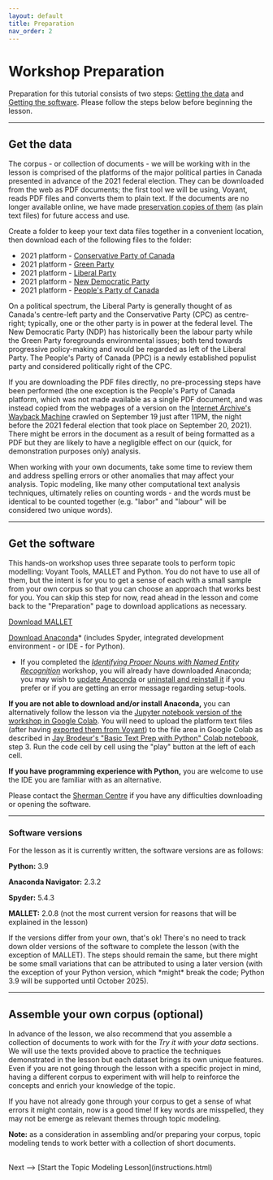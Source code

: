 ```yaml
---
layout: default
title: Preparation
nav_order: 2
---
```



# Workshop Preparation 

Preparation for this tutorial consists of two steps: [Getting the data](#get-the-data) and [Getting the software](#get-the-software). Please follow the steps below before beginning the lesson.

<hr />
  
## Get the data

The corpus - or collection of documents - we will be working with in the lesson is comprised of the platforms of the major political parties in Canada presented in advance of the 2021 federal election. They can be downloaded from the web as PDF documents; the first tool we will be using, Voyant, reads PDF files and converts them to plain text. If the documents are no longer available online, we have made [preservation copies of them](https://github.com/scds/text-analysis-3/blob/main/assets/lesson-corpus.zip) (as plain text files) for future access and use. 

Create a folder to keep your text data files together in a convenient location, then download each of the following files to the folder:

* 2021 platform - [Conservative Party of Canada](https://web.archive.org/web/20210922084914/https://cpcassets.conservative.ca/wp-content/uploads/2021/09/08200659/e4cd8c0115c3ea0.pdf)
* 2021 platform - [Green Party](https://www.greenparty.ca/sites/default/files/gpc_platform_en_v-02.pdf)
* 2021 platform - [Liberal Party](https://liberal.ca/wp-content/uploads/sites/292/2021/09/Platform-Forward-For-Everyone.pdf)
* 2021 platform - [New Democratic Party](https://xfer.ndp.ca/2021/Commitments/Ready%20for%20Better%20-%20NDP%202021%20commitments.pdf)
* 2021 platform - [People's Party of Canada](assets/2021-platform_PPC.txt)

On a political spectrum, the Liberal Party is generally thought of as Canada's centre-left party and the Conservative Party (CPC)  as centre-right; typically, one or the other party is in power at the federal level. The New Democratic Party (NDP) has historically been the labour party while the Green Party foregrounds environmental issues; both tend towards progressive policy-making and would be regarded as left of the Liberal Party. The People's Party of Canada (PPC) is a newly established populist party and considered politically right of the CPC.

If you are downloading the PDF files directly, no pre-processing steps have been performed (the one exception is the People's Party of Canada platform, which was not made available as a single PDF document, and was instead copied from the webpages of a version on the [Internet Archive's Wayback Machine]([https://archive.org/web/](https://web.archive.org/web/20210920230740/https://www.peoplespartyofcanada.ca/platform)) crawled on September 19 just after 11PM, the night before the 2021 federal election that took place on September 20, 2021). There might be errors in the document as a result of being formatted as a PDF but they are likely to have a negligible effect on our (quick, for demonstration purposes only) analysis.

When working with your own documents, take some time to review them and address spelling errors or other anomalies that may affect your analysis. Topic modeling, like many other computational text analysis techniques, ultimately relies on counting words - and the words must be identical to be counted together (e.g. "labor" and "labour" will be considered two unique words).

<hr />

## Get the software

This hands-on workshop uses three separate tools to perform topic modelling: Voyant Tools, MALLET and Python. You do not have to use all of them, but the intent is for you to get a sense of each with a small sample from your own corpus so that you can choose an approach that works best for you. You can skip this step for now, read ahead in the lesson and come back to the "Preparation" page to download applications as necessary.

[Download MALLET](https://mallet.cs.umass.edu/download.php)

[Download Anaconda](https://www.anaconda.com/products/individual)* (includes Spyder, integrated development environment - or IDE - for Python).

* If you completed the *[Identifying Proper Nouns with Named Entity Recognition](https://scds.github.io/text-analysis-2/)* workshop, you will already have downloaded Anaconda; you may wish to [update Anaconda](https://docs.anaconda.com/anaconda/install/update-version/) or [uninstall and reinstall it](https://docs.anaconda.com/anaconda/install/uninstall/) if you prefer or if you are getting an error message regarding setup-tools.

**If you are not able to download and/or install Anaconda,** you can alternatively follow the lesson via the [Jupyter notebook version of the workshop in Google Colab](https://colab.research.google.com/drive/1biLTOz5Va-824g7o94Le9QIRM0jxx2ty?usp=sharing). You will need to upload the platform text files (after having [exported them from Voyant]([tmv.html#2-explore-the-voyant-dashboard)) to the file area in Google Colab as described in [Jay Brodeur's "Basic Text Prep with Python" Colab notebook](https://colab.research.google.com/drive/1ynkHM3WOQUGj9mj8R060p3BYqI6ThbAj?usp=sharing), step 3. Run the code cell by cell using the "play" button at the left of each cell. 

**If you have programming experience with Python,** you are welcome to use the IDE you are familiar with as an alternative.

Please contact the [Sherman Centre](mailto:scds@mcmaster.ca) if you have any difficulties downloading or opening the software.

<hr />

### Software versions

For the lesson as it is currently written, the software versions are as follows:

**Python:** 3.9

**Anaconda Navigator:** 2.3.2

**Spyder:** 5.4.3

**MALLET:** 2.0.8 (not the most current version for reasons that will be explained in the lesson)

If the versions differ from your own, that's ok! There's no need to track down older versions of the software to complete the lesson (with the exception of MALLET). The steps should remain the same, but there might be some small variations that can be attributed to using a later version (with the exception of your Python version, which \*might\* break the code; Python 3.9 will be supported until October 2025).

<hr />

## Assemble your own corpus (optional)

In advance of the lesson, we also recommend that you assemble a collection of documents to work with for the *Try it with your data* sections. We will use the texts provided above to practice the techniques demonstrated in the lesson but each dataset brings its own unique features. Even if you are not going through the lesson with a specific project in mind, having a different corpus to experiment with will help to reinforce the concepts and enrich your knowledge of the topic.

If you have not already gone through your corpus to get a sense of what errors it might contain, now is a good time! If key words are misspelled, they may not be emerge as relevant themes through topic modeling.

**Note:** as a consideration in assembling and/or preparing your corpus, topic modeling tends to work better with a collection of short documents.

<br />
Next --> [Start the Topic Modeling Lesson](instructions.html)
